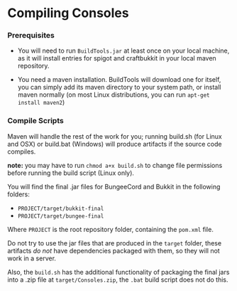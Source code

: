 # Compiling Consoles

### Prerequisites

- You will need to run `BuildTools.jar` at least once on your local machine, as it will install entries for spigot and craftbukkit in your local maven repository.

- You need a maven installation. BuildTools will download one for itself, you can simply add its maven directory to your system path, or install maven normally (on most Linux distributions, you can run `apt-get install maven2`)

### Compile Scripts

Maven will handle the rest of the work for you; running build.sh (for Linux and OSX) or build.bat (Windows) will produce artifacts if the source code compiles.

**note:** you may have to run `chmod a+x build.sh` to change file permissions before running the build script (Linux only).

You will find the final .jar files for BungeeCord and Bukkit in the following folders:

- `PROJECT/target/bukkit-final`
- `PROJECT/target/bungee-final`

Where `PROJECT` is the root repository folder, containing the `pom.xml` file.

Do not try to use the jar files that are produced in the `target` folder, these artifacts _do not_ have dependencies packaged with them, so they will not work in a server.

Also, the `build.sh` has the additional functionality of packaging the final jars into a .zip file at `target/Consoles.zip`, the `.bat` build script does not do this.

